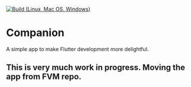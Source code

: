 [![Build (Linux, Mac OS, Windows)](https://github.com/aguilaair/Companion/actions/workflows/main.yml/badge.svg)](https://github.com/aguilaair/Companion/actions/workflows/main.yml)


# Companion
A simple app to make Flutter development more delightful.

## This is very much work in progress. Moving the app from FVM repo.
